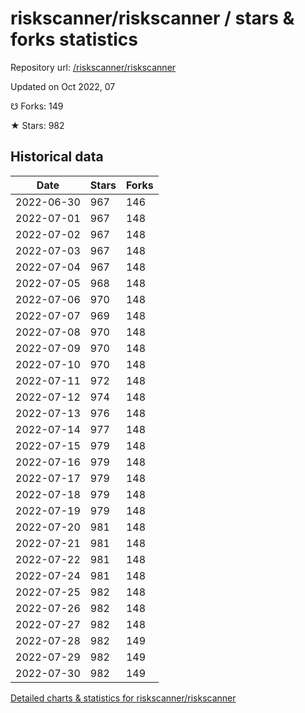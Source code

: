 # riskscanner/riskscanner / stars & forks statistics

Repository url: [/riskscanner/riskscanner](https://github.com/riskscanner/riskscanner)

Updated on Oct 2022, 07

☋ Forks: 149

★ Stars: 982

## Historical data
| Date | Stars | Forks |
|------|-------|-------|
| 2022-06-30 | 967 | 146 | 
| 2022-07-01 | 967 | 148 | 
| 2022-07-02 | 967 | 148 | 
| 2022-07-03 | 967 | 148 | 
| 2022-07-04 | 967 | 148 | 
| 2022-07-05 | 968 | 148 | 
| 2022-07-06 | 970 | 148 | 
| 2022-07-07 | 969 | 148 | 
| 2022-07-08 | 970 | 148 | 
| 2022-07-09 | 970 | 148 | 
| 2022-07-10 | 970 | 148 | 
| 2022-07-11 | 972 | 148 | 
| 2022-07-12 | 974 | 148 | 
| 2022-07-13 | 976 | 148 | 
| 2022-07-14 | 977 | 148 | 
| 2022-07-15 | 979 | 148 | 
| 2022-07-16 | 979 | 148 | 
| 2022-07-17 | 979 | 148 | 
| 2022-07-18 | 979 | 148 | 
| 2022-07-19 | 979 | 148 | 
| 2022-07-20 | 981 | 148 | 
| 2022-07-21 | 981 | 148 | 
| 2022-07-22 | 981 | 148 | 
| 2022-07-24 | 981 | 148 | 
| 2022-07-25 | 982 | 148 | 
| 2022-07-26 | 982 | 148 | 
| 2022-07-27 | 982 | 148 | 
| 2022-07-28 | 982 | 149 | 
| 2022-07-29 | 982 | 149 | 
| 2022-07-30 | 982 | 149 | 


[Detailed charts & statistics for riskscanner/riskscanner](https://reviewgithub.com/rep/riskscanner/riskscanner)
